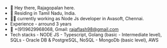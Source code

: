- 👋 Hey there, Rajagopalan here.
- 📌 Residing in Tamil Nadu, India.
- 👨‍💻 currently working as Node Js developer in Avasoft, Chennai.
-  Experience - arround 3 years
- 📲 +(91)9629968068, Gmail: rajaflash98@gmail.com
- Tech stacks - NODE JS - Typescript, Golang (basic - Intermediate level), SQLs - Oracle DB & PostgreSQL, NoSQL - MongoDb (basic level), AWS

<!---
rajaflash/rajaflash is a ✨ special ✨ repository because its `README.md` (this file) appears on your GitHub profile.
You can click the Preview link to take a look at your changes.
--->
